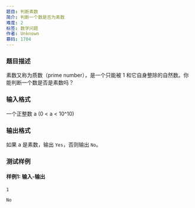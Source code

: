 ```yaml
---
题目: 判断素数
简介: 判断一个数是否为素数
难度: 2
标签: 数学问题
作者: Unknown
慕码: 1704
---
```


### 题目描述

素数又称为质数（prime number），是一个只能被 1 和它自身整除的自然数。你能判断一个数是否是素数吗？

### 输入格式

一个正整数 a (0 < a < 10^10)

### 输出格式

如果 a 是素数，输出 `Yes`，否则输出 `No`。

### 测试样例

#### 样例1: 输入-输出

```
1
```

```
No
```

